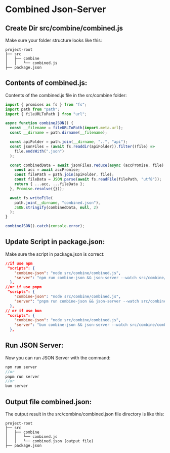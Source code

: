 # Combined Json-Server

## Create Dir src/combine/combined.js
Make sure your folder structure looks like this:
```
project-root
├── src
│   ├── combine
│   │   └── combined.js
├── package.json

```
## Contents of combined.js: 
Contents of the combined.js file in the src/combine folder:
```javascript
import { promises as fs } from "fs";
import path from "path";
import { fileURLToPath } from "url";

async function combineJSON() {
  const __filename = fileURLToPath(import.meta.url);
  const __dirname = path.dirname(__filename);

  const apiFolder = path.join(__dirname, "..", "api");
  const jsonFiles = (await fs.readdir(apiFolder)).filter((file) =>
    file.endsWith(".json")
  );

  const combinedData = await jsonFiles.reduce(async (accPromise, file) => {
    const acc = await accPromise;
    const filePath = path.join(apiFolder, file);
    const fileData = JSON.parse(await fs.readFile(filePath, "utf8"));
    return { ...acc, ...fileData };
  }, Promise.resolve({}));

  await fs.writeFile(
    path.join(__dirname, "combined.json"),
    JSON.stringify(combinedData, null, 2)
  );
}

combineJSON().catch(console.error);
```

## Update Script in package.json:
Make sure the script in package.json is correct:
```json
//if use npm
 "scripts": {
    "combine-json": "node src/combine/combined.js",
    "server": "npm run combine-json && json-server --watch src/combine/combined.json --port 8000"
  },
//or if use pnpm
 "scripts": {
    "combine-json": "node src/combine/combined.js",
    "server": "pnpm run combine-json && json-server --watch src/combine/combined.json --port 8000"
  },
// or if use bun
 "scripts": {
    "combine-json": "node src/combine/combined.js",
    "server": "bun combine-json && json-server --watch src/combine/combined.json --port 8000"
  },
```

## Run JSON Server:
Now you can run JSON Server with the command:
```javascript
npm run server
//or
pnpm run server
//or
bun server
```

## Output file combined.json:
The output result in the src/combine/combined.json file directory is like this:
```
project-root
├── src
│   ├── combine
│   │   └── combined.js
│   │   └── combined.json (output file)
├── package.json

```

